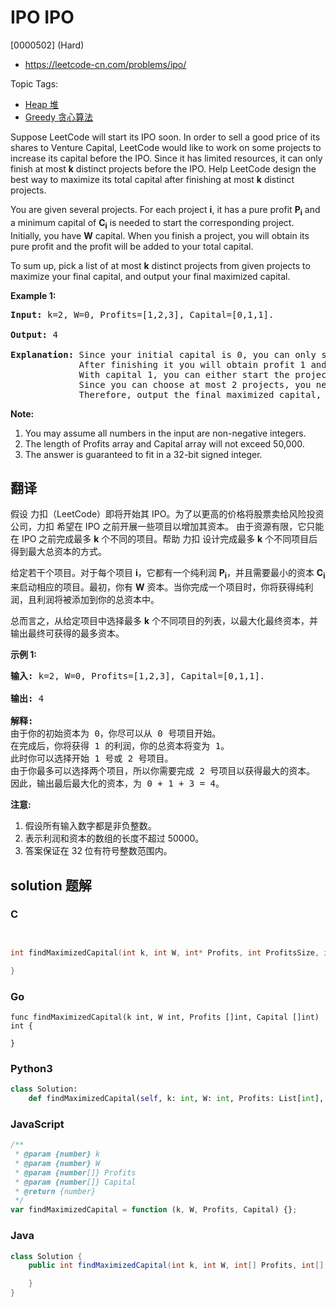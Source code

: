 # IPO IPO

[0000502] (Hard)

- https://leetcode-cn.com/problems/ipo/

Topic Tags:

- [Heap 堆](https://leetcode-cn.com/tag/heap/)
- [Greedy 贪心算法](https://leetcode-cn.com/tag/greedy/)

Suppose LeetCode will start its IPO soon. In order to sell a good price of its shares to Venture Capital, LeetCode would like to work on some projects to increase its capital before the IPO. Since it has limited resources, it can only finish at most **k** distinct projects before the IPO. Help LeetCode design the best way to maximize its total capital after finishing at most **k** distinct projects.

You are given several projects. For each project **i**, it has a pure profit **P<sub>i</sub>** and a minimum capital of **C<sub>i</sub>** is needed to start the corresponding project. Initially, you have **W** capital. When you finish a project, you will obtain its pure profit and the profit will be added to your total capital.

To sum up, pick a list of at most **k** distinct projects from given projects to maximize your final capital, and output your final maximized capital.

**Example 1:**

<pre><b>Input:</b> k=2, W=0, Profits=[1,2,3], Capital=[0,1,1].

<b>Output:</b> 4

<b>Explanation:</b> Since your initial capital is 0, you can only start the project indexed 0.
             After finishing it you will obtain profit 1 and your capital becomes 1.
             With capital 1, you can either start the project indexed 1 or the project indexed 2.
             Since you can choose at most 2 projects, you need to finish the project indexed 2 to get the maximum capital.
             Therefore, output the final maximized capital, which is 0 + 1 + 3 = 4.
</pre>

**Note:**

1.  You may assume all numbers in the input are non-negative integers.
2.  The length of Profits array and Capital array will not exceed 50,000.
3.  The answer is guaranteed to fit in a 32-bit signed integer.

## 翻译

假设 力扣（LeetCode）即将开始其 IPO。为了以更高的价格将股票卖给风险投资公司，力扣 希望在 IPO 之前开展一些项目以增加其资本。 由于资源有限，它只能在 IPO 之前完成最多 **k** 个不同的项目。帮助 力扣 设计完成最多 **k** 个不同项目后得到最大总资本的方式。

给定若干个项目。对于每个项目 **i**，它都有一个纯利润 **P<sub>i</sub>**，并且需要最小的资本 **C<sub>i</sub>** 来启动相应的项目。最初，你有 **W** 资本。当你完成一个项目时，你将获得纯利润，且利润将被添加到你的总资本中。

总而言之，从给定项目中选择最多 **k** 个不同项目的列表，以最大化最终资本，并输出最终可获得的最多资本。

**示例 1:**

<pre><strong>输入:</strong> k=2, W=0, Profits=[1,2,3], Capital=[0,1,1].

<strong>输出:</strong> 4

<strong>解释:
</strong>由于你的初始资本为 0，你尽可以从 0 号项目开始。
在完成后，你将获得 1 的利润，你的总资本将变为 1。
此时你可以选择开始 1 号或 2 号项目。
由于你最多可以选择两个项目，所以你需要完成 2 号项目以获得最大的资本。
因此，输出最后最大化的资本，为 0 + 1 + 3 = 4。
</pre>

**注意:**

1.  假设所有输入数字都是非负整数。
2.  表示利润和资本的数组的长度不超过 50000。
3.  答案保证在 32 位有符号整数范围内。

## solution 题解

### C

```c


int findMaximizedCapital(int k, int W, int* Profits, int ProfitsSize, int* Capital, int CapitalSize){

}
```

### Go

```golang
func findMaximizedCapital(k int, W int, Profits []int, Capital []int) int {

}
```

### Python3

```python
class Solution:
    def findMaximizedCapital(self, k: int, W: int, Profits: List[int], Capital: List[int]) -> int:
```

### JavaScript

```javascript
/**
 * @param {number} k
 * @param {number} W
 * @param {number[]} Profits
 * @param {number[]} Capital
 * @return {number}
 */
var findMaximizedCapital = function (k, W, Profits, Capital) {};
```

### Java

```java
class Solution {
    public int findMaximizedCapital(int k, int W, int[] Profits, int[] Capital) {

    }
}
```
